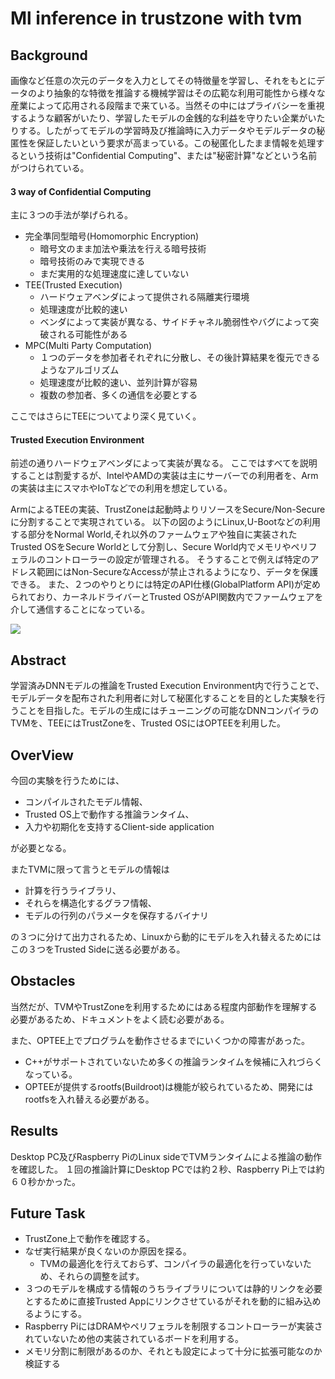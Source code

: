 # Ml inference in trustzone with tvm

## Background
画像など任意の次元のデータを入力としてその特徴量を学習し、それをもとにデータのより抽象的な特徴を推論する機械学習はその広範な利用可能性から様々な産業によって応用される段階まで来ている。当然その中にはプライバシーを重視するような顧客がいたり、学習したモデルの金銭的な利益を守りたい企業がいたりする。したがってモデルの学習時及び推論時に入力データやモデルデータの秘匿性を保証したいという要求が高まっている。この秘匿化したまま情報を処理するという技術は"Confidential Computing"、または"秘密計算"などという名前がつけられている。

#### 3 way of Confidential Computing
主に３つの手法が挙げられる。
* 完全準同型暗号(Homomorphic Encryption)
    * 暗号文のまま加法や乗法を行える暗号技術
    * 暗号技術のみで実現できる
    * まだ実用的な処理速度に達していない
* TEE(Trusted Execution)
    * ハードウェアベンダによって提供される隔離実行環境
    * 処理速度が比較的速い
    * ベンダによって実装が異なる、サイドチャネル脆弱性やバグによって突破される可能性がある
* MPC(Multi Party Computation)
    * １つのデータを参加者それぞれに分散し、その後計算結果を復元できるようなアルゴリズム
    * 処理速度が比較的速い、並列計算が容易
    * 複数の参加者、多くの通信を必要とする

ここではさらにTEEについてより深く見ていく。

#### Trusted Execution Environment
前述の通りハードウェアベンダによって実装が異なる。
ここではすべてを説明することは割愛するが、IntelやAMDの実装は主にサーバーでの利用者を、Armの実装は主にスマホやIoTなどでの利用を想定している。  

ArmによるTEEの実装、TrustZoneは起動時よりリソースをSecure/Non-Secureに分割することで実現されている。
以下の図のようにLinux,U-Bootなどの利用する部分をNormal World,それ以外のファームウェアや独自に実装されたTrusted OSをSecure Worldとして分割し、Secure World内でメモリやペリフェラルのコントローラーの設定が管理される。
そうすることで例えば特定のアドレス範囲にはNon-SecureなAccessが禁止されるようになり、データを保護できる。
また、２つのやりとりには特定のAPI仕様(GlobalPlatform API)が定められており、カーネルドライバーとTrusted OSがAPI関数内でファームウェアを介して通信することになっている。

![](https://i.imgur.com/CUdzLAU.png)

## Abstract
学習済みDNNモデルの推論をTrusted Execution Environment内で行うことで、モデルデータを配布された利用者に対して秘匿化することを目的とした実験を行うことを目指した。モデルの生成にはチューニングの可能なDNNコンパイラのTVMを、TEEにはTrustZoneを、Trusted OSにはOPTEEを利用した。

## OverView
今回の実験を行うためには、
* コンパイルされたモデル情報、
* Trusted OS上で動作する推論ランタイム、
* 入力や初期化を支持するClient-side application

が必要となる。

またTVMに限って言うとモデルの情報は
* 計算を行うライブラリ、
* それらを構造化するグラフ情報、
* モデルの行列のパラメータを保存するバイナリ

の３つに分けて出力されるため、Linuxから動的にモデルを入れ替えるためにはこの３つをTrusted Sideに送る必要がある。

## Obstacles
当然だが、TVMやTrustZoneを利用するためにはある程度内部動作を理解する必要があるため、ドキュメントをよく読む必要がある。

また、OPTEE上でプログラムを動作させるまでにいくつかの障害があった。
* C++がサポートされていないため多くの推論ランタイムを候補に入れづらくなっている。
* OPTEEが提供するrootfs(Buildroot)は機能が絞られているため、開発にはrootfsを入れ替える必要がある。

## Results
Desktop PC及びRaspberry PiのLinux sideでTVMランタイムによる推論の動作を確認した。
１回の推論計算にDesktop PCでは約２秒、Raspberry Pi上では約６０秒かかった。

## Future Task
* TrustZone上で動作を確認する。
* なぜ実行結果が良くないのか原因を探る。
    * TVMの最適化を行えておらず、コンパイラの最適化を行っていないため、それらの調整を試す。
* ３つのモデルを構成する情報のうちライブラリについては静的リンクを必要とするために直接Trusted Appにリンクさせているがそれを動的に組み込めるようにする。
* Raspberry PiにはDRAMやペリフェラルを制限するコントローラーが実装されていないため他の実装されているボードを利用する。
* メモリ分割に制限があるのか、それとも設定によって十分に拡張可能なのか検証する


